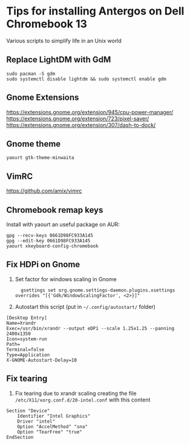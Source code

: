 Tips for installing Antergos on Dell Chromebook 13
=======

Various scripts to simplify life in an Unix world

Replace LightDM with GdM
------------

```
sudo pacman -S gdm
sudo systemctl disable lightdm && sudo systemctl enable gdm
```

Gnome Extensions
------------
https://extensions.gnome.org/extension/945/cpu-power-manager/
https://extensions.gnome.org/extension/723/pixel-saver/
https://extensions.gnome.org/extension/307/dash-to-dock/

Gnome theme
------------
```
yaourt gtk-theme-minwaita
```

VimRC
------------
https://github.com/amix/vimrc

Chromebook remap keys
------------
Install with yaourt an useful package on AUR:

```
gpg --recv-keys 0661D98FC933A145
gpg --edit-key 0661D98FC933A145
yaourt xkeyboard-config-chromebook
```


Fix HDPi on Gnome
------------
1. Set factor for windows scaling in Gnome
  
    ```
      gsettings set org.gnome.settings-daemon.plugins.xsettings overrides "[{'Gdk/WindowScalingFactor', <2>}]"
    ```
    
1. Autostart this script (put in ```~/.config/autostart/``` folder)

```
[Desktop Entry]
Name=Xrandr
Exec=/usr/bin/xrandr --output eDP1 --scale 1.25x1.25 --panning 2400x1350
Icon=system-run
Path=
Terminal=false
Type=Application
X-GNOME-Autostart-Delay=10
```


Fix tearing
------------

1. Fix tearing due to xrandr scaling creating the file ```/etc/X11/xorg.conf.d/20-intel.conf``` with this content 

```
Section "Device"
    Identifier "Intel Graphics"
    Driver "intel"
    Option "AccelMethod" "sna"
    Option "TearFree" "true"
EndSection
```


  
